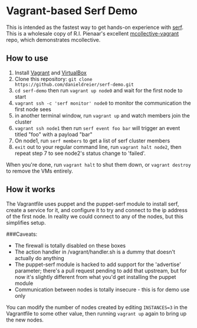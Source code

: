 Vagrant-based Serf Demo
================

This is intended as the fastest way to get hands-on experience with [serf](http://www.serfdom.io/). This
is a wholesale copy of R.I. Pienaar's excellent [mcollective-vagrant](https://github.com/ripienaar/mcollective-vagrant) repo, which demonstrates mcollective.

How to use
----------

1. Install [Vagrant](http://vagrantup.com) and [VirtualBox](http://virtualbox.org)
2. Clone this repository: `git clone https://github.com/danieldreier/serf-demo.git`
3. `cd serf-demo` then run `vagrant up node0` and wait for the first node to start
4. `vagrant ssh -c 'serf monitor' node0` to monitor the communication the first node sees
5. in another terminal window, run `vagrant up` and watch members join the cluster
6. `vagrant ssh node1` then run `serf event foo bar` will trigger an event titled "foo" with a payload "bar"
7. On node1, run `serf members` to get a list of serf cluster members
8. `exit` out to your regular command line, run `vagrant halt node2`, then repeat step 7 to see node2's status change to 'failed'.

When you're done, run `vagrant halt` to shut them down, or `vagrant destroy` to remove the VMs entirely.

How it works
------------

The Vagrantfile uses puppet and the puppet-serf module to install serf, create a service for it, and configure it to try and connect to the ip address of the first node. In reality we could connect to any of the nodes, but this simplifies setup.

###Caveats:

- The firewall is totally disabled on these boxes
- The action handler in /vagrant/handler.sh is a dummy that doesn't actually do anything
- The puppet-serf module is hacked to add support for the 'advertise' parameter; there's a pull request pending to add that upstream, but for now it's slightly different from what you'd get installing the puppet module
- Communication between nodes is totally insecure - this is for demo use only

You can modify the number of nodes created by editing `INSTANCES=3` in the Vagrantfile to some other value, then running `vagrant up` again to bring up the new nodes.
